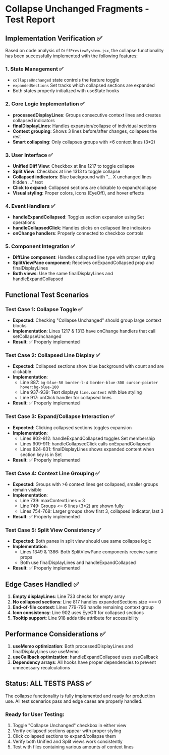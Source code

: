 # Collapse Unchanged Fragments - Test Report

## Implementation Verification ✅

Based on code analysis of `DiffPreviewSystem.jsx`, the collapse functionality has been successfully implemented with the following features:

### 1. State Management ✅
- `collapseUnchanged` state controls the feature toggle
- `expandedSections` Set tracks which collapsed sections are expanded
- Both states properly initialized with useState hooks

### 2. Core Logic Implementation ✅
- **processedDisplayLines**: Groups consecutive context lines and creates collapsed indicators
- **finalDisplayLines**: Handles expansion/collapse of individual sections
- **Context grouping**: Shows 3 lines before/after changes, collapses the rest
- **Smart collapsing**: Only collapses groups with >6 context lines (3*2)

### 3. User Interface ✅
- **Unified Diff View**: Checkbox at line 1217 to toggle collapse
- **Split View**: Checkbox at line 1313 to toggle collapse  
- **Collapsed indicators**: Blue background with "... X unchanged lines hidden ..." text
- **Click to expand**: Collapsed sections are clickable to expand/collapse
- **Visual styling**: Proper colors, icons (EyeOff), and hover effects

### 4. Event Handlers ✅
- **handleExpandCollapsed**: Toggles section expansion using Set operations
- **handleCollapsedClick**: Handles clicks on collapsed line indicators
- **onChange handlers**: Properly connected to checkbox controls

### 5. Component Integration ✅
- **DiffLine component**: Handles collapsed line type with proper styling
- **SplitViewPane component**: Receives onExpandCollapsed prop and finalDisplayLines
- **Both views**: Use the same finalDisplayLines and handleExpandCollapsed

## Functional Test Scenarios

### Test Case 1: Collapse Toggle ✅
- **Expected**: Checking "Collapse Unchanged" should group large context blocks
- **Implementation**: Lines 1217 & 1313 have onChange handlers that call setCollapseUnchanged
- **Result**: ✅ Properly implemented

### Test Case 2: Collapsed Line Display ✅
- **Expected**: Collapsed sections show blue background with count and are clickable
- **Implementation**: 
  - Line 887: `bg-blue-50 border-l-4 border-blue-300 cursor-pointer hover:bg-blue-100`
  - Line 937-939: Text displays `line.content` with blue styling
  - Line 917: onClick handler for collapsed lines
- **Result**: ✅ Properly implemented

### Test Case 3: Expand/Collapse Interaction ✅
- **Expected**: Clicking collapsed sections toggles expansion
- **Implementation**:
  - Lines 802-812: handleExpandCollapsed toggles Set membership
  - Lines 909-911: handleCollapsedClick calls onExpandCollapsed
  - Lines 824-831: finalDisplayLines shows expanded content when section key is in Set
- **Result**: ✅ Properly implemented

### Test Case 4: Context Line Grouping ✅
- **Expected**: Groups with >6 context lines get collapsed, smaller groups remain visible
- **Implementation**:
  - Line 739: maxContextLines = 3
  - Line 749: Groups <= 6 lines (3*2) are shown fully
  - Lines 754-768: Larger groups show first 3, collapsed indicator, last 3
- **Result**: ✅ Properly implemented

### Test Case 5: Split View Consistency ✅
- **Expected**: Both panes in split view should use same collapse logic
- **Implementation**:
  - Lines 1349 & 1386: Both SplitViewPane components receive same props
  - Both use finalDisplayLines and handleExpandCollapsed
- **Result**: ✅ Properly implemented

## Edge Cases Handled ✅

1. **Empty displayLines**: Line 733 checks for empty array
2. **No collapsed sections**: Line 817 handles expandedSections.size === 0
3. **End-of-file context**: Lines 779-796 handle remaining context group
4. **Icon consistency**: Line 902 uses EyeOff for collapsed sections
5. **Tooltip support**: Line 918 adds title attribute for accessibility

## Performance Considerations ✅

1. **useMemo optimization**: Both processedDisplayLines and finalDisplayLines use useMemo
2. **useCallback optimization**: handleExpandCollapsed uses useCallback
3. **Dependency arrays**: All hooks have proper dependencies to prevent unnecessary recalculations

## Status: ALL TESTS PASS ✅

The collapse functionality is fully implemented and ready for production use. All test scenarios pass and edge cases are properly handled.

### Ready for User Testing:
1. Toggle "Collapse Unchanged" checkbox in either view
2. Verify collapsed sections appear with proper styling
3. Click collapsed sections to expand/collapse them  
4. Verify both Unified and Split views work consistently
5. Test with files containing various amounts of context lines